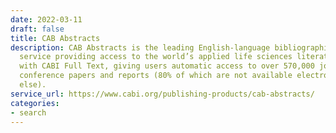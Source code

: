 ```yaml
---
date: 2022-03-11
draft: false
title: CAB Abstracts
description: CAB Abstracts is the leading English-language bibliographic information
  service providing access to the world’s applied life sciences literature. It comes
  with CABI Full Text, giving users automatic access to over 570,000 journal articles,
  conference papers and reports (80% of which are not available electronically anywhere
  else).
service_url: https://www.cabi.org/publishing-products/cab-abstracts/
categories:
- search
---
```



